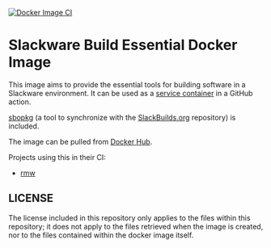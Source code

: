 [![Docker Image CI](https://github.com/andy5995/docker-slackware-build-essential/actions/workflows/docker.yml/badge.svg)](https://github.com/andy5995/docker-slackware-build-essential/actions/workflows/docker.yml)
# Slackware Build Essential Docker Image

This image aims to provide the essential tools for building software in a
Slackware environment. It can be used as a [service
container](https://docs.github.com/en/actions/using-containerized-services/about-service-containers#creating-service-containers)
in a GitHub action.

[sbopkg](https://sbopkg.org/) (a tool to synchronize with the
[SlackBuilds.org](https://www.slackbuilds.org/) repository) is included.

The image can be pulled from [Docker
Hub](https://hub.docker.com/repository/docker/andy5995/slackware-build-essential).

Projects using this in their CI:

* [rmw](https://github.com/theimpossibleastronaut/rmw)

## LICENSE

The license included in this repository only applies to the files within this
repository; it does not apply to the files retrieved when the image is
created, nor to the files contained within the docker image itself.

